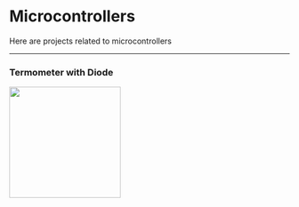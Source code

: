 # Microcontrollers
 Here are projects related to microcontrollers

---
### Termometer with Diode

<img src="https://user-images.githubusercontent.com/73124995/255769067-f5c5f401-7d35-4e3d-907c-f6151016f1fc.jpeg" width="200">
